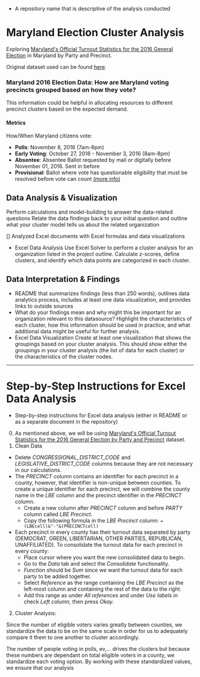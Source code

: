 * A repository name that is descriptive of the analysis conducted
# Maryland Election Cluster Analysis
Exploring [Maryland's Official Turnout Statistics for the 2016 General Election](https://elections.maryland.gov/elections/2016/index.html) in Maryland by Party and Precinct.

Original dataset used can be found [here](https://github.com/CamilaCamacho/baltimore_election_cluster_analysis/blob/master/Official%20by%20Party%20and%20Precinct.csv).

### Maryland 2016 Election Data: How are Maryland voting precincts grouped based on how they vote?
This information could be helpful in allocating resources to different precinct clusters based on the expected demand.

#### Metrics
How/When Maryland citizens vote:
* **Polls**: November 8, 2016 (7am-8pm)
* **Early Voting**: October 27, 2016 - November 3, 2016 (8am-8pm)
* **Absentee**: Absentee Ballot requested by mail or digitally before November 01, 2016. Sent in before 
* **Provisional**: Ballot where vote has questionable eligibility that must be resolved before vote can count [(more info)](https://en.wikipedia.org/wiki/Provisional_ballot)

## Data Analysis & Visualization
Perform calculations and model-building to answer the data-related questions
Relate the data findings back to your initial question and outline what your cluster model tells us about the related organization

[] Analyzed Excel documents with Excel formulas and data visualizations
* Excel Data Analysis
Use Excel Solver to perform a cluster analysis for an organization listed in the project outline. Calculate z-scores, define clusters, and identify which data points are categorized in each cluster.

## Data Interpretation & Findings 
* README that summarizes findings (less than 250 words), outlines data analytics process, includes at least one data visualization, and provides links to outside sources
* What do your findings mean and why might this be important for an organization relevant to this datasource? Highlight the characteristics of each cluster, how this information should be used in practice, and what additional data might be useful for further analysis.
* Excel Data Visualization
Create at least one visualization that shows the groupings based on your cluster analysis. This should show either the groupings in your cluster analysis (the list of data for each cluster) or the characteristics of the cluster nodes.

--- 
# Step-by-Step Instructions for Excel Data Analysis
* Step-by-step instructions for Excel data analysis (either in README or as a separate document in the repository)

0. As mentioned above, we will be using [Maryland's Official Turnout Statistics for the 2016 General Election by Party and Precinct](https://github.com/CamilaCamacho/baltimore_election_cluster_analysis/blob/master/Official%20by%20Party%20and%20Precinct.csv) dataset.
1. Clean Data
* Delete _CONGRESSIONAL_DISTRICT_CODE_ and _LEGISLATIVE_DISTRICT_CODE_ columns because they are not necessary in our calculations. 
* The _PRECINCT_ column contains an identifier for each precinct in a county, however, that identifier is non-unique between counties. To create a unique identifier for each precinct, we will combine the county name in the _LBE_ column and the precinct identifier in the _PRECINCT_ column. 
  * Create a new column after _PRECINCT_ column and before _PARTY_ column called _LBE Precinct_.
  * Copy the following formula in the _LBE Precinct_ column:
   `=(LBEcell)&"-"&(PRECINCTcell)`
* Each precinct in every county has their turnout data separated by party (DEMOCRAT, GREEN, LIBERTARIAN, OTHER PARTIES, REPUBLICAN, UNAFFILIATED). To consolidate the turnout data for each precinct in every county:
  * Place cursor where you want the new consolidated data to begin.
  * Go to the _Data_ tab and select the _Consolidate_ functionality.
  * _Function_ should be *Sum* since we want the turnout data for each party to be added together. 
  * Select _Reference_ as the range containing the _LBE Precinct_ as the left-most column and containing the rest of the data to the right. 
  * Add this range as under *All references* and under *Use labels in* check *Left column*, then press *Okay*. 
2. Cluster Analysis:


Since the number of eligible voters varies greatly between counties, we standardize the data to be on the same scale in order for us to adequately compare it them to one another to cluster accordingly. 

The number of people voting in polls, ev,... drives the clusters but because these numbers are dependant on total eligible voters in a county, we standardize each voting option. By working with these standardized values, we ensure that our analysis 
